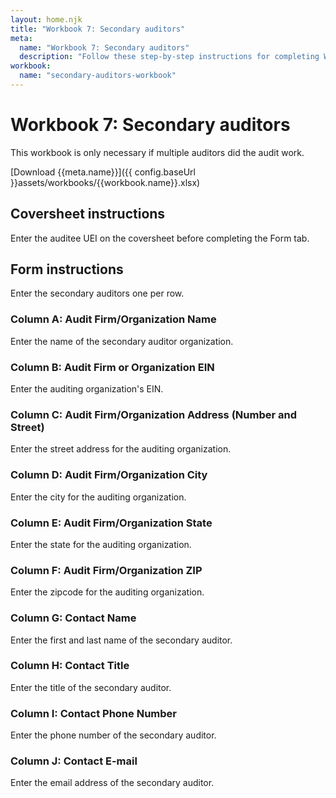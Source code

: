 ```yaml
---
layout: home.njk
title: "Workbook 7: Secondary auditors"
meta:
  name: "Workbook 7: Secondary auditors"
  description: "Follow these step-by-step instructions for completing Workbook 7: Secondary auditors."
workbook:
  name: "secondary-auditors-workbook"
---
```


# Workbook 7: Secondary auditors

This workbook is only necessary if multiple auditors did the audit work.

[Download {{meta.name}}]({{ config.baseUrl }}assets/workbooks/{{workbook.name}}.xlsx)

## Coversheet instructions

Enter the auditee UEI on the coversheet before completing the Form tab.

## Form instructions

Enter the secondary auditors one per row.

### Column A: Audit Firm/Organization Name

Enter the name of the secondary auditor organization.

### Column B: Audit Firm or Organization EIN

Enter the auditing organization's EIN.

### Column C: Audit Firm/Organization Address (Number and Street)

Enter the street address for the auditing organization.

### Column D: Audit Firm/Organization City

Enter the city for the auditing organization.

### Column E: Audit Firm/Organization State

Enter the state for the auditing organization.

### Column F: Audit Firm/Organization ZIP

Enter the zipcode for the auditing organization.

### Column G: Contact Name

Enter the first and last name of the secondary auditor.

### Column H: Contact Title

Enter the title of the secondary auditor.

### Column I: Contact Phone Number

Enter the phone number of the secondary auditor.

### Column J: Contact E-mail

Enter the email address of the secondary auditor.

